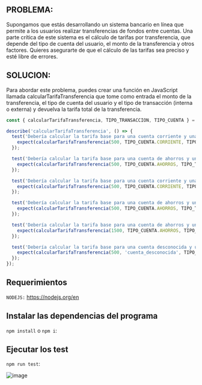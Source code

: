## PROBLEMA:
Supongamos que estás desarrollando un sistema bancario en línea que permite a los usuarios realizar transferencias
de fondos entre cuentas. Una parte crítica de este sistema es el cálculo de tarifas por transferencia, que depende
del tipo de cuenta del usuario, el monto de la transferencia y otros factores. Quieres asegurarte de que el cálculo
de las tarifas sea preciso y esté libre de errores.

## SOLUCION:
Para abordar este problema, puedes crear una función en JavaScript llamada calcularTarifaTransferencia que tome como
entrada el monto de la transferencia, el tipo de cuenta del usuario y el tipo de transacción (interna o externa)
y devuelva la tarifa total de la transferencia.

```javascript
const { calcularTarifaTransferencia, TIPO_TRANSACCION, TIPO_CUENTA } = require('../index');

describe('calcularTarifaTransferencia', () => {
  test('Debería calcular la tarifa base para una cuenta corriente y una transferencia interna', () => {
    expect(calcularTarifaTransferencia(500, TIPO_CUENTA.CORRIENTE, TIPO_TRANSACCION.INTERNA)).toBe(6);
  });

  test('Debería calcular la tarifa base para una cuenta de ahorros y una transferencia interna', () => {
    expect(calcularTarifaTransferencia(500, TIPO_CUENTA.AHORROS, TIPO_TRANSACCION.INTERNA)).toBe(3);
  });

  test('Debería calcular la tarifa base para una cuenta corriente y una transferencia externa', () => {
    expect(calcularTarifaTransferencia(500, TIPO_CUENTA.CORRIENTE, TIPO_TRANSACCION.EXTERNA)).toBe(5);
  });

  test('Debería calcular la tarifa base para una cuenta de ahorros y una transferencia externa con monto menor o igual a 1000', () => {
    expect(calcularTarifaTransferencia(500, TIPO_CUENTA.AHORROS, TIPO_TRANSACCION.EXTERNA)).toBe(2);
  });

  test('Debería calcular la tarifa base para una cuenta de ahorros y una transferencia externa con monto mayor a 1000', () => {
    expect(calcularTarifaTransferencia(1500, TIPO_CUENTA.AHORROS, TIPO_TRANSACCION.EXTERNA)).toBe(5); // La tarifa base es 2, más 3 de la tarifa adicional
  });

  test('Debería calcular la tarifa base para una cuenta desconocida y una transferencia interna', () => {
    expect(calcularTarifaTransferencia(500, 'cuenta_desconocida', TIPO_TRANSACCION.INTERNA)).toBe(0);
  });
});
```
## Requerimientos
``NODEJS:`` https://nodejs.org/en

## Instalar las dependencias del programa

``npm install`` o ``npm i``:

## Ejecutar los test

``npm run test``:

![image](https://github.com/MartinAlexanderFloresTorres/tranferencias-caja-blanca/assets/91045865/67b27fd7-aada-4154-bf4c-d01a797e1690)

